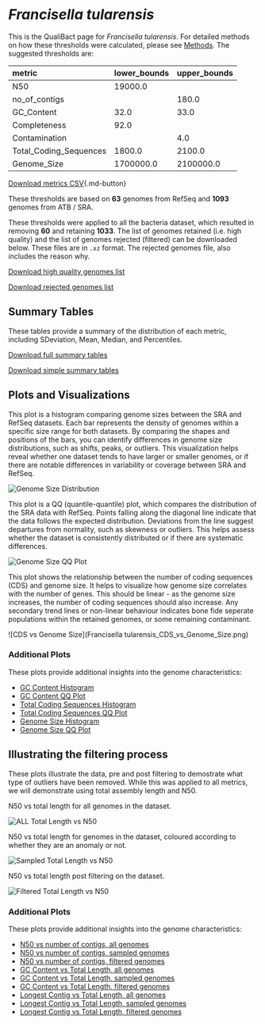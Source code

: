 # *Francisella tularensis*

This is the QualiBact page for *Francisella tularensis*. For detailed methods on how these thresholds were calculated, please see [Methods](../../methods.md).
The suggested thresholds are: 

| metric                 | lower_bounds   | upper_bounds   |
|:-----------------------|:---------------|:---------------|
| N50                    | 19000.0        |                |
| no_of_contigs          |                | 180.0          |
| GC_Content             | 32.0           | 33.0           |
| Completeness           | 92.0           |                |
| Contamination          |                | 4.0            |
| Total_Coding_Sequences | 1800.0         | 2100.0         |
| Genome_Size            | 1700000.0      | 2100000.0      |

[Download metrics CSV](Francisella_tularensis_metrics.csv){.md-button}


These thresholds are based on **63** genomes from RefSeq and **1093** genomes from ATB / SRA.

These thresholds were applied to all the bacteria dataset, which resulted in removing **60** and retaining **1033**.
The list of genomes retained (i.e. high quality) and the list of genomes rejected (filtered) can be downloaded below. These files are in `.xz` format. The rejected genomes file, also includes the reason why.

[Download high quality genomes list](Francisella_tularensis_high_quality_genomes.csv.xz)


[Download rejected genomes list](Francisella_tularensis_filtered_out_genomes.csv.xz)



## Summary Tables
These tables provide a summary of the distribution of each metric, including SDeviation, Mean, Median, and Percentiles.

[Download full summary tables](summary.csv)

[Download simple summary tables](selected_summary.csv)

## Plots and Visualizations

This plot is a histogram comparing genome sizes between the SRA and RefSeq datasets. Each bar represents the density of genomes within a specific size range for both datasets. By comparing the shapes and positions of the bars, you can identify differences in genome size distributions, such as shifts, peaks, or outliers. This visualization helps reveal whether one dataset tends to have larger or smaller genomes, or if there are notable differences in variability or coverage between SRA and RefSeq.

![Genome Size Distribution](Genome_Size_refseq_histogram_kde.png)

This plot is a QQ (quantile-quantile) plot, which compares the distribution of the SRA data with RefSeq. Points falling along the diagonal line indicate that the data follows the expected distribution. Deviations from the line suggest departures from normality, such as skewness or outliers. This helps assess whether the dataset is consistently distributed or if there are systematic differences.

![Genome Size QQ Plot](Genome_Size_refseq_qqplot.png)

This plot shows the relationship between the number of coding sequences (CDS) and genome size. It helps to visualize how genome size correlates with the number of genes. This should be linear - as the genome size increases, the number of coding sequences should also increase. Any secondary trend lines or non-linear behaviour indicates bone fide seperate populations within the retained genomes, or some remaining contaminant. 

![CDS vs Genome Size](Francisella tularensis_CDS_vs_Genome_Size.png)

### Additional Plots

These plots provide additional insights into the genome characteristics:

- [GC Content Histogram](GC_Content_refseq_histogram_kde.png)
- [GC Content QQ Plot](GC_Content_refseq_qqplot.png)
- [Total Coding Sequences Histogram](Total_Coding_Sequences_refseq_histogram_kde.png)
- [Total Coding Sequences QQ Plot](Total_Coding_Sequences_refseq_qqplot.png)
- [Genome Size Histogram](Genome_Size_refseq_histogram_kde.png)
- [Genome Size QQ Plot](Genome_Size_refseq_qqplot.png)
## Illustrating the filtering process
These plots illustrate the data, pre and post filtering to demostrate what type of outliers have been removed. While this was applied to all metrics, we will demonstrate using total assembly length and N50.

N50 vs total length for all genomes in the dataset.

![ALL Total Length vs N50](Francisella_tularensis_all_total_length_N50.png)

N50 vs total length for genomes in the dataset, coloured according to whether they are an anomaly or not.

![Sampled Total Length vs N50](Francisella_tularensis_sample_total_length_N50.png)

N50 vs total length post filtering on the dataset.

![Filtered Total Length vs N50](Francisella_tularensis_filt_total_length_N50.png)

### Additional Plots

These plots provide additional insights into the genome characteristics:

- [N50 vs number of contigs, all genomes](Francisella_tularensis_all_N50_number.png)
- [N50 vs number of contigs, sampled genomes](Francisella_tularensis_sample_N50_number.png)
- [N50 vs number of contigs, filtered genomes](Francisella_tularensis_filt_N50_number.png)
- [GC Content vs Total Length, all genomes](Francisella_tularensis_all_total_length_GC_Content.png)
- [GC Content vs Total Length, sampled genomes](Francisella_tularensis_sample_total_length_GC_Content.png)
- [GC Content vs Total Length, filtered genomes](Francisella_tularensis_filt_total_length_GC_Content.png)
- [Longest Contig vs Total Length, all genomes](Francisella_tularensis_all_total_length_longest.png)
- [Longest Contig vs Total Length, sampled genomes](Francisella_tularensis_sample_total_length_longest.png)
- [Longest Contig vs Total Length, filtered genomes](Francisella_tularensis_filt_total_length_longest.png)
